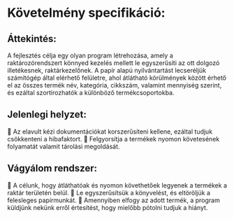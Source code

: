 # Követelmény specifikáció:
## Áttekintés:
A fejlesztés célja egy olyan program létrehozása, amely a raktározórendszert könnyed kezelés mellett le egyszerűsíti az ott dolgozó illetékesnek, raktárkezelőnek. A papír alapú nyilvántartást lecseréljük számítógép által elérhető felületre, ahol átlátható körülmények között érhető el az összes termék név, kategória, cikkszám, valamint mennyiség szerint, és ezáltal szortírozhatók a különböző termékcsoportokba.
## Jelenlegi helyzet:
	Az elavult kézi dokumentációkat korszerűsíteni kellene, ezáltal tudjuk csökkenteni a hibafaktort.
	Felgyorsítja a termékek nyomon követesének folyamatát valamit tárolási megoldását.
## Vágyálom rendszer:
	A célunk, hogy átláthatóak és nyomon követhetőek legyenek a termékek a raktár területén belül.
	Le egyszerűsítsük a könyvelést, és eltöröljük a felesleges papírmunkát.
	Amennyiben elfogy az adott termék, a program küldjünk nekünk erről értesítést, hogy mielőbb pótolni tudjuk a hiányt.
